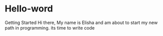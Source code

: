 # Hello-word
Getting Started
Hi there, My name is Elisha and am about to start my new path in programming.
its time to write code
